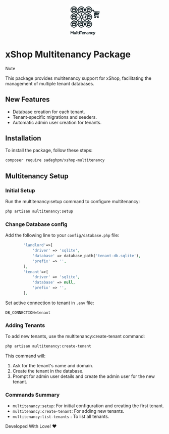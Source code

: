 <div align="center">
    <img width="96" src="resource/logo.png" alt="multitenancy support for xShop">
</div>

# xShop Multitenancy Package

> [!NOTE]
> This package provides multitenancy support for xShop, facilitating the management of multiple tenant databases.

## New Features

- Database creation for each tenant.
- Tenant-specific migrations and seeders.
- Automatic admin user creation for tenants.

## Installation

To install the package, follow these steps:

```bash
composer require sadeghpm/xshop-multitenancy
```
## Multitenancy Setup

### Initial Setup

Run the multitenancy:setup command to configure multitenancy:
```bash
php artisan multitenancy:setup
```

### Change Database config
Add the following line to your `config/database.php` file:
```php
        'landlord'=>[
            'driver' => 'sqlite',
            'database' => database_path('tenant-db.sqlite'),
            'prefix' => '',
        ],
        'tenant'=>[
            'driver' => 'sqlite',
            'database' => null,
            'prefix' => '',
        ],
```

Set active connection to tenant in `.env` file:
```env
DB_CONNECTION=tenant
```
### Adding Tenants

To add new tenants, use the multitenancy:create-tenant command:
```bash
php artisan multitenancy:create-tenant
```
This command will:
1. Ask for the tenant's name and domain.
2. Create the tenant in the database.
3. Prompt for admin user details and create the admin user for the new tenant.

### Commands Summary

- `multitenancy:setup`: For initial configuration and creating the first tenant.
- `multitenancy:create-tenant`: For adding new tenants.
- `multitenancy:list-tenants` : To list all tenants.

<p> 
    Developed With Love! ❤️
</p>
